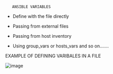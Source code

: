        ANSIBLE VARIABLES
       
* Define with the file directly

* Passing from external files

* Passing from host inventory

* Using group_vars or hosts_vars and so on.......

EXAMPLE OF DEFINING VARIBALES IN A FILE

![image](https://github.com/manishaverma89/myFirstAnsibleProject/assets/84954924/4d8bf1f4-cb9b-4900-bb9e-381c8ad3b3a7)




